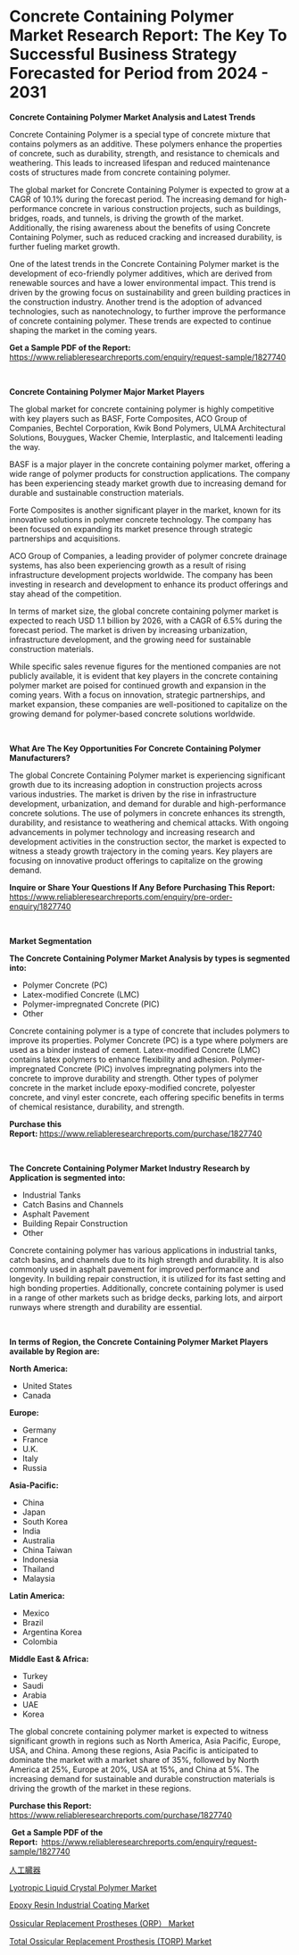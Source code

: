 <p><h1>Concrete Containing Polymer Market Research Report: The Key To Successful Business Strategy Forecasted for Period from 2024 - 2031</h1></p><p><strong>Concrete Containing Polymer Market Analysis and Latest Trends</strong></p>
<p><p>Concrete Containing Polymer is a special type of concrete mixture that contains polymers as an additive. These polymers enhance the properties of concrete, such as durability, strength, and resistance to chemicals and weathering. This leads to increased lifespan and reduced maintenance costs of structures made from concrete containing polymer.</p><p>The global market for Concrete Containing Polymer is expected to grow at a CAGR of 10.1% during the forecast period. The increasing demand for high-performance concrete in various construction projects, such as buildings, bridges, roads, and tunnels, is driving the growth of the market. Additionally, the rising awareness about the benefits of using Concrete Containing Polymer, such as reduced cracking and increased durability, is further fueling market growth.</p><p>One of the latest trends in the Concrete Containing Polymer market is the development of eco-friendly polymer additives, which are derived from renewable sources and have a lower environmental impact. This trend is driven by the growing focus on sustainability and green building practices in the construction industry. Another trend is the adoption of advanced technologies, such as nanotechnology, to further improve the performance of concrete containing polymer. These trends are expected to continue shaping the market in the coming years.</p></p>
<p><strong>Get a Sample PDF of the Report:&nbsp;</strong> <a href="https://www.reliableresearchreports.com/enquiry/request-sample/1827740">https://www.reliableresearchreports.com/enquiry/request-sample/1827740</a></p>
<p>&nbsp;</p>
<p><strong>Concrete Containing Polymer Major Market Players</strong></p>
<p><p>The global market for concrete containing polymer is highly competitive with key players such as BASF, Forte Composites, ACO Group of Companies, Bechtel Corporation, Kwik Bond Polymers, ULMA Architectural Solutions, Bouygues, Wacker Chemie, Interplastic, and Italcementi leading the way.</p><p>BASF is a major player in the concrete containing polymer market, offering a wide range of polymer products for construction applications. The company has been experiencing steady market growth due to increasing demand for durable and sustainable construction materials.</p><p>Forte Composites is another significant player in the market, known for its innovative solutions in polymer concrete technology. The company has been focused on expanding its market presence through strategic partnerships and acquisitions.</p><p>ACO Group of Companies, a leading provider of polymer concrete drainage systems, has also been experiencing growth as a result of rising infrastructure development projects worldwide. The company has been investing in research and development to enhance its product offerings and stay ahead of the competition.</p><p>In terms of market size, the global concrete containing polymer market is expected to reach USD 1.1 billion by 2026, with a CAGR of 6.5% during the forecast period. The market is driven by increasing urbanization, infrastructure development, and the growing need for sustainable construction materials.</p><p>While specific sales revenue figures for the mentioned companies are not publicly available, it is evident that key players in the concrete containing polymer market are poised for continued growth and expansion in the coming years. With a focus on innovation, strategic partnerships, and market expansion, these companies are well-positioned to capitalize on the growing demand for polymer-based concrete solutions worldwide.</p></p>
<p>&nbsp;</p>
<p><strong>What Are The Key Opportunities For Concrete Containing Polymer Manufacturers?</strong></p>
<p><p>The global Concrete Containing Polymer market is experiencing significant growth due to its increasing adoption in construction projects across various industries. The market is driven by the rise in infrastructure development, urbanization, and demand for durable and high-performance concrete solutions. The use of polymers in concrete enhances its strength, durability, and resistance to weathering and chemical attacks. With ongoing advancements in polymer technology and increasing research and development activities in the construction sector, the market is expected to witness a steady growth trajectory in the coming years. Key players are focusing on innovative product offerings to capitalize on the growing demand.</p></p>
<p><strong>Inquire or Share Your Questions If Any Before Purchasing This Report:</strong> <a href="https://www.reliableresearchreports.com/enquiry/pre-order-enquiry/1827740">https://www.reliableresearchreports.com/enquiry/pre-order-enquiry/1827740</a></p>
<p>&nbsp;</p>
<p><strong>Market Segmentation</strong></p>
<p><strong>The Concrete Containing Polymer Market Analysis by types is segmented into:</strong></p>
<p><ul><li>Polymer Concrete (PC)</li><li>Latex-modified Concrete (LMC)</li><li>Polymer-impregnated Concrete (PIC)</li><li>Other</li></ul></p>
<p><p>Concrete containing polymer is a type of concrete that includes polymers to improve its properties. Polymer Concrete (PC) is a type where polymers are used as a binder instead of cement. Latex-modified Concrete (LMC) contains latex polymers to enhance flexibility and adhesion. Polymer-impregnated Concrete (PIC) involves impregnating polymers into the concrete to improve durability and strength. Other types of polymer concrete in the market include epoxy-modified concrete, polyester concrete, and vinyl ester concrete, each offering specific benefits in terms of chemical resistance, durability, and strength.</p></p>
<p><strong>Purchase this Report:&nbsp;</strong><a href="https://www.reliableresearchreports.com/purchase/1827740">https://www.reliableresearchreports.com/purchase/1827740</a></p>
<p>&nbsp;</p>
<p><strong>The Concrete Containing Polymer Market Industry Research by Application is segmented into:</strong></p>
<p><ul><li>Industrial Tanks</li><li>Catch Basins and Channels</li><li>Asphalt Pavement</li><li>Building Repair Construction</li><li>Other</li></ul></p>
<p><p>Concrete containing polymer has various applications in industrial tanks, catch basins, and channels due to its high strength and durability. It is also commonly used in asphalt pavement for improved performance and longevity. In building repair construction, it is utilized for its fast setting and high bonding properties. Additionally, concrete containing polymer is used in a range of other markets such as bridge decks, parking lots, and airport runways where strength and durability are essential.</p></p>
<p>&nbsp;</p>
<p><strong>In terms of Region, the Concrete Containing Polymer Market Players available by Region are:</strong></p>
<p>
    <p> <strong> North America: </strong>
        <ul>
            <li>United States</li>
            <li>Canada</li>
        </ul>
        </p> 
    <p> <strong> Europe: </strong>
        <ul>
            <li>Germany</li>
            <li>France</li>
            <li>U.K.</li>
            <li>Italy</li>
            <li>Russia</li>
        </ul>
        </p> 
    <p> <strong> Asia-Pacific: </strong>
        <ul>
            <li>China</li>
            <li>Japan</li>
            <li>South Korea</li>
            <li>India</li>
            <li>Australia</li>
            <li>China Taiwan</li>
            <li>Indonesia</li>
            <li>Thailand</li>
            <li>Malaysia</li>
        </ul>
        </p> 
    <p> <strong> Latin America: </strong>
        <ul>
            <li>Mexico</li>
            <li>Brazil</li>
            <li>Argentina Korea</li>
            <li>Colombia</li>
        </ul>
        </p> 
    <p> <strong> Middle East & Africa: </strong>
        <ul>
            <li>Turkey</li>
            <li>Saudi</li>
            <li>Arabia</li>
            <li>UAE</li>
            <li>Korea</li>
        </ul>
    </p>
    </p>
<p><p>The global concrete containing polymer market is expected to witness significant growth in regions such as North America, Asia Pacific, Europe, USA, and China. Among these regions, Asia Pacific is anticipated to dominate the market with a market share of 35%, followed by North America at 25%, Europe at 20%, USA at 15%, and China at 5%. The increasing demand for sustainable and durable construction materials is driving the growth of the market in these regions.</p></p>
<p><strong>Purchase this Report: </strong><a href="https://www.reliableresearchreports.com/purchase/1827740">https://www.reliableresearchreports.com/purchase/1827740</a></p>
<p>&nbsp;<strong>Get a Sample PDF of the Report:&nbsp;&nbsp;</strong><a href="https://www.reliableresearchreports.com/enquiry/request-sample/1827740">https://www.reliableresearchreports.com/enquiry/request-sample/1827740</a></p>
<p><strong></strong></p>
<p><p><a href="https://github.com/nxboeu02965442/Market-Research-Report-List-1/blob/main/85715131301.md">人工臓器</a></p><p><a href="https://github.com/jaidynmorantestelletmjzya/Market-Research-Report-List-1/blob/main/lyotropic-liquid-crystal-polymer-market.md">Lyotropic Liquid Crystal Polymer Market</a></p><p><a href="https://github.com/juniordelafrance/Market-Research-Report-List-2/blob/main/epoxy-resin-industrial-coating-market.md">Epoxy Resin Industrial Coating Market</a></p><p><a href="https://issuu.com/reportprime-2/docs/ossicular-replacement-prostheses-orp-market-size-2">Ossicular Replacement Prostheses (ORP） Market</a></p><p><a href="https://issuu.com/reportprime-2/docs/total-ossicular-replacement-prosthesis-torp-market">Total Ossicular Replacement Prosthesis (TORP) Market</a></p></p>